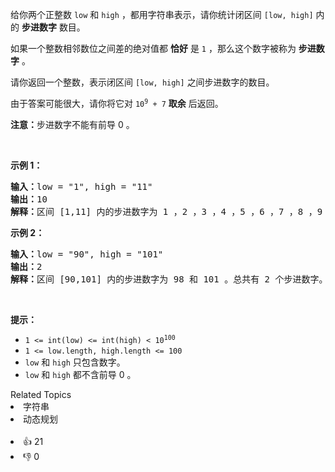 <p>给你两个正整数&nbsp;<code>low</code> 和&nbsp;<code>high</code>&nbsp;，都用字符串表示，请你统计闭区间 <code>[low, high]</code>&nbsp;内的 <strong>步进数字</strong>&nbsp;数目。</p>

<p>如果一个整数相邻数位之间差的绝对值都 <strong>恰好</strong>&nbsp;是 <code>1</code>&nbsp;，那么这个数字被称为 <strong>步进数字</strong>&nbsp;。</p>

<p>请你返回一个整数，表示闭区间&nbsp;<code>[low, high]</code>&nbsp;之间步进数字的数目。</p>

<p>由于答案可能很大，请你将它对&nbsp;<code>10<sup>9</sup> + 7</code>&nbsp;<strong>取余</strong>&nbsp;后返回。</p>

<p><b>注意：</b>步进数字不能有前导 0 。</p>

<p>&nbsp;</p>

<p><strong>示例 1：</strong></p>

<pre><b>输入：</b>low = "1", high = "11"
<b>输出：</b>10
<strong>解释：</strong>区间 [1,11] 内的步进数字为 1 ，2 ，3 ，4 ，5 ，6 ，7 ，8 ，9 和 10 。总共有 10 个步进数字。所以输出为 10 。</pre>

<p><strong>示例 2：</strong></p>

<pre><b>输入：</b>low = "90", high = "101"
<b>输出：</b>2
<strong>解释：</strong>区间 [90,101] 内的步进数字为 98 和 101 。总共有 2 个步进数字。所以输出为 2 。</pre>

<p>&nbsp;</p>

<p><strong>提示：</strong></p>

<ul> 
 <li><code>1 &lt;= int(low) &lt;= int(high) &lt; 10<sup>100</sup></code></li> 
 <li><code>1 &lt;= low.length, high.length &lt;= 100</code></li> 
 <li><code>low</code> 和&nbsp;<code>high</code>&nbsp;只包含数字。</li> 
 <li><code>low</code> 和&nbsp;<code>high</code>&nbsp;都不含前导 0 。</li> 
</ul>

<div><div>Related Topics</div><div><li>字符串</li><li>动态规划</li></div></div><br><div><li>👍 21</li><li>👎 0</li></div>